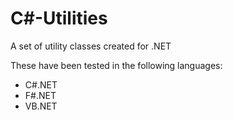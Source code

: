 C#-Utilities
============

A set of utility classes created for .NET

These have been tested in the following languages:

* C#.NET
* F#.NET
* VB.NET
